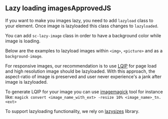 <h2>Lazy loading images<span class="status approved">Approved</span><span class="status js">JS</span></h2>

If you want to make you images lazy, you need to add `lazyload` class to your element. Once image is lazyloaded this class changes to `lazyloaded`. 

You can add `sc-lazy-image` class in order to have a background color while image is loading.

Below are the examples to lazyload images within `<img>`, `<picture>` and as a `background-image`.

For responsive images, our recommendation is to use [LQIP](https://matthias-endler.de/2017/image-previews/) for page load and high resolution image should be lazyloaded. With this approach, the aspect-ratio of image is preserved and user never experience's a jank after image is lazyloaded.

To generate LQIP for your image you can use [imagemagick](https://imagemagick.org/) tool for instance like: `magick convert <image_name_with_ext> -resize 10% <image_name>_tn.<ext>`

To support lazyloading functionality, we rely on [lazysizes](https://github.com/aFarkas/lazysizes) library.
